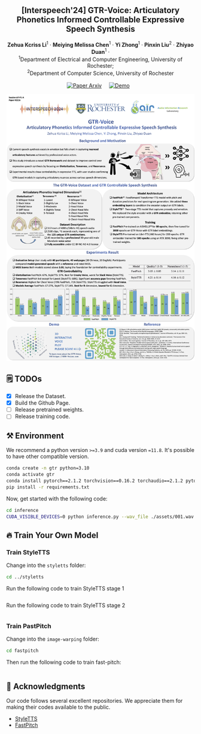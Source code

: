 <p align="center">

  <h2 align="center">[Interspeech'24] GTR-Voice: Articulatory Phonetics Informed Controllable Expressive Speech Synthesis </h2>
  <p align="center">
    <strong>Zehua Kcriss Li</strong></a><sup>1</sup>
    · 
    <strong>Meiying Melissa Chen</strong></a><sup>1</sup>
    · 
    <strong>Yi Zhong</strong></a><sup>1</sup>
    ·
    <strong>Pinxin Liu</strong></a><sup>2</sup>
    ·
    <strong>Zhiyao Duan</strong></a><sup>1</sup>
    ·
    <br>
    <sup>1</sup>Department of Electrical and Computer Engineering, University of Rochester; 
    <br>
    <sup>2</sup>Department of Computer Science, University of Rochester
    <br>
    </br>
        <a href="https://arxiv.org/pdf/2406.10514v1">
        <img src='https://img.shields.io/badge/arXiv-red' alt='Paper Arxiv'></a> &nbsp; &nbsp; 
        <a href='https://demo.gtr-voice.com/'>
        <img src='https://img.shields.io/badge/Project_Page-green' alt='Demo'></a> &nbsp;&nbsp;

  </p>
    </p>
<div align="center">
  <img src="./assets/gtr_poster.png" alt="GTR-Voice"></a>
</div>

## 🗒 TODOs
- [x] Release the Dataset.
- [x] Build the Github Page.
- [ ] Release pretrained weights.
- [ ] Release training code.

## ⚒️ Environment
We recommend a python version ```>=3.9``` and cuda version ```=11.8```. It's possible to have other compatible version.

```bash
conda create -n gtr python=3.10
conda activate gtr
conda install pytorch==2.1.2 torchvision==0.16.2 torchaudio==2.1.2 pytorch-cuda=11.8 -c pytorch -c nvidia
pip install -r requirements.txt
```

Now, get started with the following code:

```bash
cd inference
CUDA_VISIBLE_DEVICES=0 python inference.py --wav_file ./assets/001.wav --init_frame ./assets/001.png
```

## 🔥 Train Your Own Model


### Train StyleTTS
Change into the ```styletts``` folder:

```bash
cd ../styletts
```

Run the following code to train StyleTTS stage 1

```bash

```

Run the following code to train StyleTTS stage 2
  
```bash

```


### Train PastPitch
Change into the ```image-warping``` folder:

```bash
cd fastpitch
```

Then run the following code to train fast-pitch:

```bash 

```



## 🙏 Acknowledgments

Our code follows several excellent repositories. We appreciate them for making their codes available to the public.
* [StyleTTS](https://github.com/yl4579/StyleTTS)
* [FastPitch](https://github.com/NVIDIA/DeepLearningExamples/tree/master/PyTorch/SpeechSynthesis/FastPitch)

